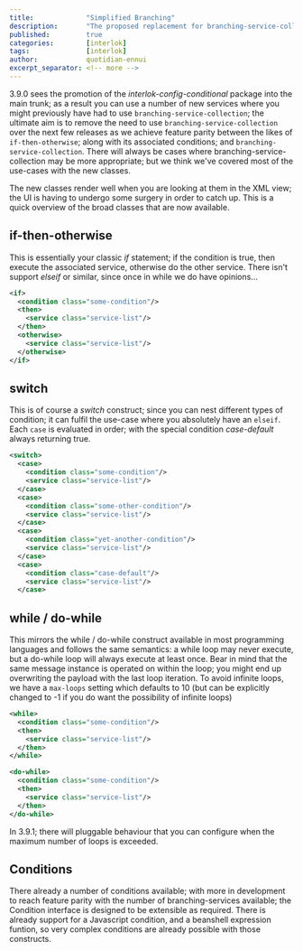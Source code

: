 ```yaml
---
title:             "Simplified Branching"
description:       "The proposed replacement for branching-service-collection is available"
published:         true
categories:        [interlok]
tags:              [interlok]
author:            quotidian-ennui
excerpt_separator: <!-- more -->
---
```


3.9.0 sees the promotion of the _interlok-config-conditional_ package into the main trunk; as a result you can use a number of new services where you might previously have had to use `branching-service-collection`; the ultimate aim is to remove the need to use `branching-service-collection` over the next few releases as we achieve feature parity between the likes of `if-then-otherwise`; along with its associated conditions; and `branching-service-collection`. There will always be cases where branching-service-collection may be more appropriate; but we think we've covered most of the use-cases with the new classes.


<!-- more -->

The new classes render well when you are looking at them in the XML view; the UI is having to undergo some surgery in order to catch up. This is a quick overview of the broad classes that are now available.

## if-then-otherwise

This is essentially your classic _if_ statement; if the condition is true, then execute the associated service, otherwise do the other service. There isn't support _elseif_ or similar, since once in while we do have opinions...

```xml
<if>
  <condition class="some-condition"/>
  <then>
    <service class="service-list"/>
  </then>
  <otherwise>
    <service class="service-list"/>
  </otherwise>
</if>
```

## switch

This is of course a _switch_ construct; since you can nest different types of condition; it can fulfil the use-case where you absolutely have an `elseif`. Each `case` is evaluated in order; with the special condition _case-default_ always returning true.

```xml
<switch>
  <case>
    <condition class="some-condition"/>
    <service class="service-list"/>
  </case>
  <case>
    <condition class="some-other-condition"/>
    <service class="service-list"/>
  </case>
  <case>
    <condition class="yet-another-condition"/>
    <service class="service-list"/>
  </case>
  <case>
    <condition class="case-default"/>
    <service class="service-list"/>
  </case>
```

## while / do-while

This mirrors the while / do-while construct available in most programming languages and follows the same semantics: a while loop may never execute, but a do-while loop will always execute at least once. Bear in mind that the same message instance is operated on within the loop; you might end up overwriting the payload with the last loop iteration. To avoid infinite loops, we have a `max-loops` setting which defaults to 10 (but can be explicitly changed to -1 if you do want the possibility of infinite loops)

```xml
<while>
  <condition class="some-condition"/>
  <then>
    <service class="service-list"/>
  </then>
</while>

<do-while>
  <condition class="some-condition"/>
  <then>
    <service class="service-list"/>
  </then>
</do-while>
```

In 3.9.1; there will pluggable behaviour that you can configure when the maximum number of loops is exceeded.

## Conditions

There already a number of conditions available; with more in development to reach feature parity with the number of branching-services available; the Condition interface is designed to be extensible as required. There is already support for a Javascript condition, and a beanshell expression funtion, so very complex conditions are already possible with those constructs.